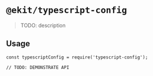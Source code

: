 # `@ekit/typescript-config`

> TODO: description

## Usage

```
const typescriptConfig = require('typescript-config');

// TODO: DEMONSTRATE API
```
